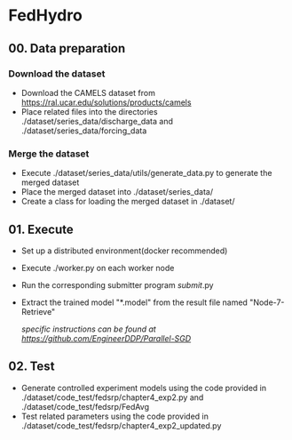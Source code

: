 # FedHydro

## 00. Data preparation
### Download the dataset
- Download the CAMELS dataset from https://ral.ucar.edu/solutions/products/camels
- Place related files into the directories ./dataset/series_data/discharge_data and ./dataset/series_data/forcing_data
### Merge the dataset
- Execute ./dataset/series_data/utils/generate_data.py to generate the merged dataset
- Place the merged dataset into ./dataset/series_data/
- Create a class for loading the merged dataset in ./dataset/

## 01. Execute
- Set up a distributed environment(docker recommended)
- Execute ./worker.py on each worker node
- Run the corresponding submitter program *_submit_*.py
- Extract the trained model "*.model" from the result file named "Node-7-Retrieve"

  *specific instructions can be found at https://github.com/EngineerDDP/Parallel-SGD*

## 02. Test
- Generate controlled experiment models using the code provided in ./dataset/code_test/fedsrp/chapter4_exp2.py and ./dataset/code_test/fedsrp/FedAvg
- Test related parameters using the code provided in ./dataset/code_test/fedsrp/chapter4_exp2_updated.py

